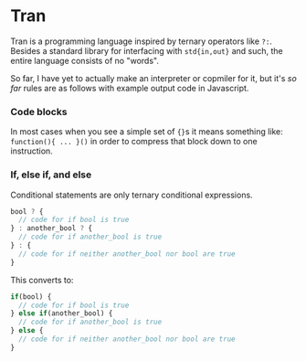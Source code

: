 Tran
====
Tran is a programming language inspired by ternary operators like `?:`. Besides a standard library for interfacing with `std{in,out}` and such, the entire language consists of no "words".

So far, I have yet to actually make an interpreter or copmiler for it, but it's *so far* rules are as follows with example output code in Javascript.

### Code blocks
In most cases when you see a simple set of `{}`s it means something like: `function(){ ... }()` in order to compress that block down to one instruction.

### If, else if, and else
Conditional statements are only ternary conditional expressions.

``` javascript
bool ? {
  // code for if bool is true
} : another_bool ? {
  // code for if another_bool is true
} : {
  // code for if neither another_bool nor bool are true
}
```
This converts to:
``` javascript
if(bool) {
  // code for if bool is true
} else if(another_bool) {
  // code for if another_bool is true
} else {
  // code for if neither another_bool nor bool are true
}
```
